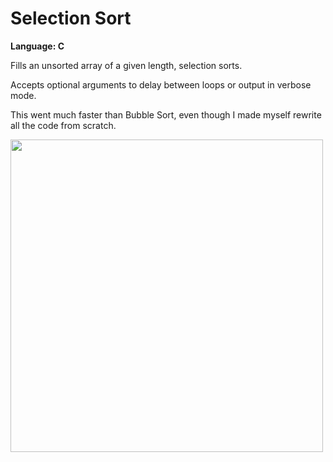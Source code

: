 

# Selection Sort
<strong>Language: C</strong>

Fills an unsorted array of a given length, selection sorts.

Accepts optional arguments to delay between loops or output in verbose mode.

This went much faster than Bubble Sort, even though I made myself rewrite all the code from scratch.

<a href="https://youtu.be/a15h9AvyCLY"><img src="http://i.imgur.com/0KLOJsP.png" width="500"></a>
